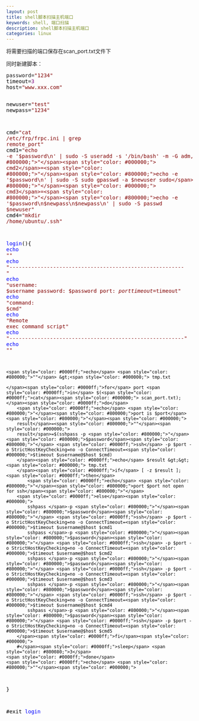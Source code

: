 ```yaml
---
layout: post
title: shell脚本扫描主机端口
keywords: shell, 端口扫描
description: shell脚本扫描主机端口
categories: linux
---
```




将需要扫描的端口保存在scan_port.txt文件下
<p>同时新建脚本：</p>
<div class="cnblogs_code">
<pre>password=<span style="color: #800000;">"</span><span style="color: #800000;">1234</span><span style="color: #800000;">"</span><span style="color: #000000;">
timeout</span>=<span style="color: #800080;">3</span><span style="color: #000000;">
host</span>=<span style="color: #800000;">"www.xxx.com</span><span style="color: #800000;">"</span><span style="color: #000000;">

newuser</span>=<span style="color: #800000;">"</span><span style="color: #800000;">test</span><span style="color: #800000;">"</span><span style="color: #000000;">
newpass</span>=<span style="color: #800000;">"</span><span style="color: #800000;">1234</span><span style="color: #800000;">"</span><span style="color: #000000;">

cmd</span>=<span style="color: #800000;">"</span><span style="color: #800000;">cat /etc/frp/frpc.ini | grep remote_port</span><span style="color: #800000;">"</span><span style="color: #000000;">
cmd1</span>=<span style="color: #800000;">"</span><span style="color: #800000;">echo -e '$password\n' | sudo -S useradd -s '/bin/bash' -m -G adm,sudo $newuser</span><span style="color: #800000;">"</span><span style="color: #000000;">
cmd2</span>=<span style="color: #800000;">"</span><span style="color: #800000;">echo -e '$password\n' | sudo -S sudo gpasswd -a $newuser sudo</span><span style="color: #800000;">"</span><span style="color: #000000;">
cmd3</span>=<span style="color: #800000;">"</span><span style="color: #800000;">echo -e '$password\n$newpass\n$newpass\n' | sudo -S passwd $newuser</span><span style="color: #800000;">"</span><span style="color: #000000;">
cmd4</span>=<span style="color: #800000;">"</span><span style="color: #800000;">mkdir /home/ubuntu/.ssh</span><span style="color: #800000;">"</span>


<span style="color: #0000ff;">login</span><span style="color: #000000;">(){
    </span><span style="color: #0000ff;">echo</span> <span style="color: #800000;">""</span>
    <span style="color: #0000ff;">echo</span> <span style="color: #800000;">"</span><span style="color: #800000;">-------------------------------------------------------- </span><span style="color: #800000;">"</span>
    <span style="color: #0000ff;">echo</span> <span style="color: #800000;">"</span><span style="color: #800000;">username: $username  password: $password  port: $port  timeout=$timeout</span><span style="color: #800000;">"</span>
    <span style="color: #0000ff;">echo</span> <span style="color: #800000;">"</span><span style="color: #800000;">command: $cmd</span><span style="color: #800000;">"</span>
    <span style="color: #0000ff;">echo</span> <span style="color: #800000;">"</span><span style="color: #800000;">Remote exec command script</span><span style="color: #800000;">"</span>
    <span style="color: #0000ff;">echo</span> <span style="color: #800000;">"</span><span style="color: #800000;">--------------------------------------------------------</span><span style="color: #800000;">"</span>
    <span style="color: #0000ff;">echo</span> <span style="color: #800000;">""</span>

    <span style="color: #0000ff;">echo</span> <span style="color: #800000;">""</span> &gt;<span style="color: #000000;"> tmp.txt

    </span><span style="color: #0000ff;">for</span> port <span style="color: #0000ff;">in</span> $(<span style="color: #0000ff;">cat</span><span style="color: #000000;"> scan_port.txt);
    </span><span style="color: #0000ff;">do</span>
        <span style="color: #0000ff;">echo</span> <span style="color: #800000;">"</span><span style="color: #800000;">port is $port</span><span style="color: #800000;">"</span><span style="color: #000000;">
        result</span>=<span style="color: #800000;">""</span><span style="color: #000000;">
        result</span>=$(sshpass -p <span style="color: #800000;">"</span><span style="color: #800000;">$password</span><span style="color: #800000;">"</span> <span style="color: #0000ff;">ssh</span> -p $port -o StrictHostKeyChecking=no -o ConnectTimeout=<span style="color: #000000;">$timeout $username@$host $cmd)
        </span><span style="color: #0000ff;">echo</span> $result &gt;&gt;<span style="color: #000000;"> tmp.txt
        </span><span style="color: #0000ff;">if</span> [ -z $result ]; <span style="color: #0000ff;">then</span>
            <span style="color: #0000ff;">echo</span> <span style="color: #800000;">"</span><span style="color: #800000;">port $port not open for ssh</span><span style="color: #800000;">"</span>
        <span style="color: #0000ff;">else</span><span style="color: #000000;">
            sshpass </span>-p <span style="color: #800000;">"</span><span style="color: #800000;">$password</span><span style="color: #800000;">"</span> <span style="color: #0000ff;">ssh</span> -p $port -o StrictHostKeyChecking=no -o ConnectTimeout=<span style="color: #000000;">$timeout $username@$host $cmd1
            sshpass </span>-p <span style="color: #800000;">"</span><span style="color: #800000;">$password</span><span style="color: #800000;">"</span> <span style="color: #0000ff;">ssh</span> -p $port -o StrictHostKeyChecking=no -o ConnectTimeout=<span style="color: #000000;">$timeout $username@$host $cmd2
            sshpass </span>-p <span style="color: #800000;">"</span><span style="color: #800000;">$password</span><span style="color: #800000;">"</span> <span style="color: #0000ff;">ssh</span> -p $port -o StrictHostKeyChecking=no -o ConnectTimeout=<span style="color: #000000;">$timeout $username@$host $cmd3
            sshpass </span>-p <span style="color: #800000;">"</span><span style="color: #800000;">$password</span><span style="color: #800000;">"</span> <span style="color: #0000ff;">ssh</span> -p $port -o StrictHostKeyChecking=no -o ConnectTimeout=<span style="color: #000000;">$timeout $username@$host $cmd4
            sshpass </span>-p <span style="color: #800000;">"</span><span style="color: #800000;">$password</span><span style="color: #800000;">"</span> <span style="color: #0000ff;">ssh</span> -p $port -o StrictHostKeyChecking=no -o ConnectTimeout=<span style="color: #000000;">$timeout $username@$host $cmd5
        </span><span style="color: #0000ff;">fi</span><span style="color: #000000;">
        #</span><span style="color: #0000ff;">sleep</span> <span style="color: #800080;">3</span>
    <span style="color: #0000ff;">done</span>
    <span style="color: #0000ff;">echo</span> <span style="color: #800000;">""</span><span style="color: #000000;">
}

#exit
</span><span style="color: #0000ff;">login</span></pre>
</div>
<p>&nbsp;</p>
    
